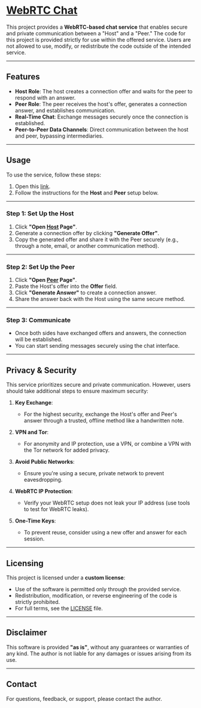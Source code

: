 # [WebRTC Chat](https://ronnie-reagan.github.io/WebRTC-Chat/)

This project provides a **WebRTC-based chat service** that enables secure and private communication between a "Host" and a "Peer." The code for this project is provided strictly for use within the offered service. Users are not allowed to use, modify, or redistribute the code outside of the intended service.

---

## **Features**

- **Host Role**: The host creates a connection offer and waits for the peer to respond with an answer.
- **Peer Role**: The peer receives the host's offer, generates a connection answer, and establishes communication.
- **Real-Time Chat**: Exchange messages securely once the connection is established.
- **Peer-to-Peer Data Channels**: Direct communication between the host and peer, bypassing intermediaries.

---

## **Usage**

To use the service, follow these steps:

1. Open this [link](https://ronnie-reagan.github.io/WebRTC-Chat/).
2. Follow the instructions for the **Host** and **Peer** setup below.

---

### **Step 1: Set Up the Host**

1. Click **"Open [Host](https://ronnie-reagan.github.io/WebRTC-Chat/host.html) Page"**.
2. Generate a connection offer by clicking **"Generate Offer"**.
3. Copy the generated offer and share it with the Peer securely (e.g., through a note, email, or another communication method).

---

### **Step 2: Set Up the Peer**

1. Click **"Open [Peer](https://ronnie-reagan.github.io/WebRTC-Chat/peer.html) Page"**.
2. Paste the Host's offer into the **Offer** field.
3. Click **"Generate Answer"** to create a connection answer.
4. Share the answer back with the Host using the same secure method.

---

### **Step 3: Communicate**

- Once both sides have exchanged offers and answers, the connection will be established.
- You can start sending messages securely using the chat interface.

---

## **Privacy & Security**

This service prioritizes secure and private communication. However, users should take additional steps to ensure maximum security:

1. **Key Exchange**:
   - For the highest security, exchange the Host's offer and Peer's answer through a trusted, offline method like a handwritten note.

2. **VPN and Tor**:
   - For anonymity and IP protection, use a VPN, or combine a VPN with the Tor network for added privacy.

3. **Avoid Public Networks**:
   - Ensure you're using a secure, private network to prevent eavesdropping.

4. **WebRTC IP Protection**:
   - Verify your WebRTC setup does not leak your IP address (use tools to test for WebRTC leaks).

5. **One-Time Keys**:
   - To prevent reuse, consider using a new offer and answer for each session.

---

## **Licensing**

This project is licensed under a **custom license**:
- Use of the software is permitted only through the provided service.
- Redistribution, modification, or reverse engineering of the code is strictly prohibited.
- For full terms, see the [LICENSE](LICENSE) file.

---

## **Disclaimer**

This software is provided **"as is"**, without any guarantees or warranties of any kind. The author is not liable for any damages or issues arising from its use.

---

## **Contact**

For questions, feedback, or support, please contact the author.
